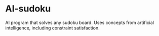 # AI-sudoku
AI program that solves any sudoku board.
Uses concepts from artificial intelligence, including constraint satisfaction.
